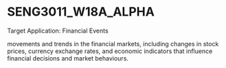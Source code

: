 # SENG3011_W18A_ALPHA
Target Application: Financial Events

movements and trends in the financial markets, including changes in stock prices, currency exchange rates, and economic indicators that influence financial decisions and market behaviours.
